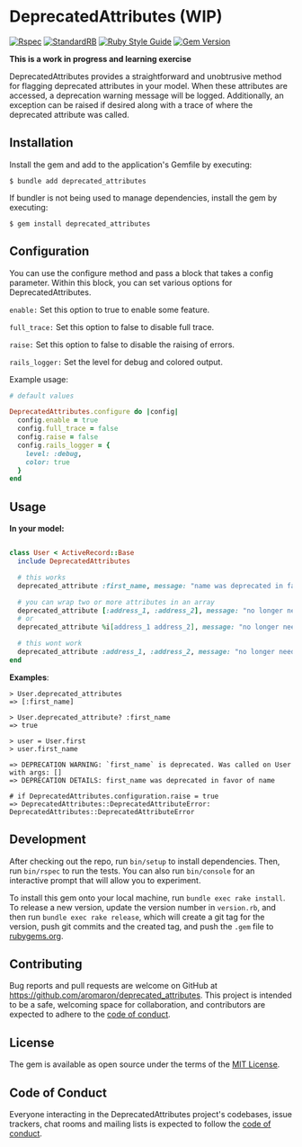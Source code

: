 # DeprecatedAttributes (WIP)

[![Rspec](https://github.com/aromaron/deprecated_attributes/actions/workflows/rspec.yml/badge.svg)](https://github.com/aromaron/deprecated_attributes/actions/workflows/rspec.yml)
[![StandardRB](https://github.com/aromaron/deprecated_attributes/actions/workflows/standardrb.yml/badge.svg)](https://github.com/aromaron/deprecated_attributes/actions/workflows/standardrb.yml)
[![Ruby Style Guide](https://img.shields.io/badge/code_style-standard-brightgreen.svg)](https://github.com/testdouble/standard)
[![Gem Version](https://badge.fury.io/rb/deprecated_attributes.svg)](https://badge.fury.io/rb/deprecated_attributes)

**This is a work in progress and learning exercise** 

DeprecatedAttributes provides a straightforward and unobtrusive method for flagging deprecated attributes in your model. When these attributes are accessed, a deprecation warning message will be logged. Additionally, an exception can be raised if desired along with a trace of where the deprecated attribute was called.

## Installation

Install the gem and add to the application's Gemfile by executing:

    $ bundle add deprecated_attributes

If bundler is not being used to manage dependencies, install the gem by executing:

    $ gem install deprecated_attributes

## Configuration

You can use the configure method and pass a block that takes a config parameter. Within this block, you can set various options for DeprecatedAttributes.

`enable:` Set this option to true to enable some feature.

`full_trace:` Set this option to false to disable full trace.

`raise:` Set this option to false to disable the raising of errors.

`rails_logger:` Set the level for debug and colored output.

Example usage:

```ruby
# default values

DeprecatedAttributes.configure do |config|
  config.enable = true
  config.full_trace = false
  config.raise = false
  config.rails_logger = {
    level: :debug,
    color: true
  }
end

```

## Usage

**In your model:**

```ruby

class User < ActiveRecord::Base
  include DeprecatedAttributes

  # this works
  deprecated_attribute :first_name, message: "name was deprecated in favor of name"

  # you can wrap two or more attributes in an array
  deprecated_attribute [:address_1, :address_2], message: "no longer need for addressess"
  # or
  deprecated_attribute %i[address_1 address_2], message: "no longer need for addressess"

  # this wont work
  deprecated_attribute :address_1, :address_2, message: "no longer need for addressess"
end

```

**Examples**:

    > User.deprecated_attributes
    => [:first_name]

    > User.deprecated_attribute? :first_name
    => true

    > user = User.first
    > user.first_name

    => DEPRECATION WARNING: `first_name` is deprecated. Was called on User with args: []
    => DEPRECATION DETAILS: first_name was deprecated in favor of name

    # if DeprecatedAttributes.configuration.raise = true
    => DeprecatedAttributes::DeprecatedAttributeError: DeprecatedAttributes::DeprecatedAttributeError




## Development

After checking out the repo, run `bin/setup` to install dependencies. Then, run `bin/rspec` to run the tests. You can also run `bin/console` for an interactive prompt that will allow you to experiment.

To install this gem onto your local machine, run `bundle exec rake install`. To release a new version, update the version number in `version.rb`, and then run `bundle exec rake release`, which will create a git tag for the version, push git commits and the created tag, and push the `.gem` file to [rubygems.org](https://rubygems.org).

## Contributing

Bug reports and pull requests are welcome on GitHub at https://github.com/aromaron/deprecated_attributes. This project is intended to be a safe, welcoming space for collaboration, and contributors are expected to adhere to the [code of conduct](https://github.com/aromaron/deprecated_attributes/blob/main/CODE_OF_CONDUCT.md).

## License

The gem is available as open source under the terms of the [MIT License](https://opensource.org/licenses/MIT).

## Code of Conduct

Everyone interacting in the DeprecatedAttributes project's codebases, issue trackers, chat rooms and mailing lists is expected to follow the [code of conduct](https://github.com/aromaron/deprecated_attributes/blob/main/CODE_OF_CONDUCT.md).
